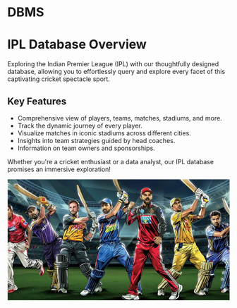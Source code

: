 # DBMS
# IPL Database Overview

Exploring the Indian Premier League (IPL) with our thoughtfully designed database, allowing you to effortlessly query and explore every facet of this captivating cricket spectacle sport.

## Key Features

- Comprehensive view of players, teams, matches, stadiums, and more.
- Track the dynamic journey of every player.
- Visualize matches in iconic stadiums across different cities.
- Insights into team strategies guided by head coaches.
- Information on team owners and sponsorships.

Whether you're a cricket enthusiast or a data analyst, our IPL database promises an immersive exploration!

![IPL Logo](ipl_logo.png)
